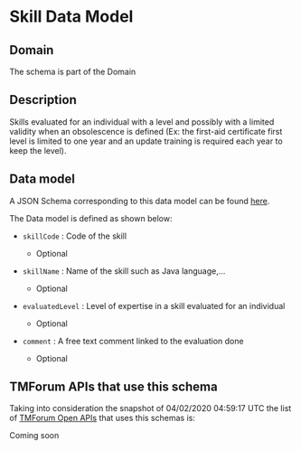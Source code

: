 # Skill Data Model

## Domain

The  schema is part of the  Domain

## Description

Skills evaluated for an individual with a level and possibly with a limited validity when an obsolescence is defined (Ex: the first-aid certificate first level is limited to one year and an update training is required each year to keep the level).

## Data model

A JSON Schema corresponding to this data model can be found
[here](https://github.com/tmforum-rand/schemas/blob/candidates/EngagedParty/Skill.schema.json).

The Data model is defined as shown below:

- `skillCode` : Code of the skill

  - Optional


- `skillName` : Name of the skill such as Java language,…

  - Optional


- `evaluatedLevel` : Level of expertise in a skill evaluated for an individual

  - Optional


- `comment` : A free text comment linked to the evaluation done

  - Optional






## TMForum APIs that use this schema

Taking into consideration the snapshot of 04/02/2020 04:59:17 UTC the list of [TMForum Open APIs](https://www.tmforum.org/open-apis/) that uses this schemas is:

Coming soon